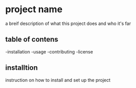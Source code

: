 # project name

a breif description of what this project does and who it's far


## table of contens 

-installation 
-usage
-contributing
-license

## installtion

instruction on how to install and set up the project
